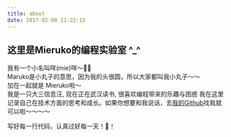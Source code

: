 ```yaml
---
title: about
date: 2017-02-08 21:22:13
---
```

## 这里是Mieruko的编程实验室 ^_^
我有一个小名叫咩(mie)咩～🐑🐑            
Maruko是小丸子的意思，因为我的头很圆，所以大家都叫我小丸子～～    
加在一起就是 Mieruko啦～    
我是一只大三信息汪, 现在正在武汉读书, 很喜欢编程带来的乐趣与困惑 
我在这里记录自己在技术方面的思考和成长。如果你想要和我说话，去[我的Github](https://github.com/mieruko0713)找我就可以啦～～～～       
   
写好每一行代码，认真过好每一天！💪！



